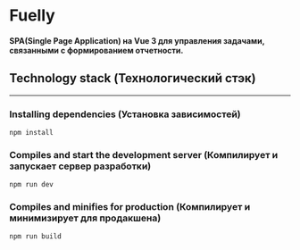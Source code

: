 # Fuelly

#### SPA(Single Page Application) на Vue 3 для управления задачами, связанными с формированием отчетности.

## Technology stack (Технологический стэк)


---

### Installing dependencies (Установка зависимостей)

```
npm install
```

### Compiles and start the development server (Компилирует и запускает сервер разработки)

```
npm run dev
```

### Compiles and minifies for production (Компилирует и минимизирует для продакшена)

```
npm run build
```
